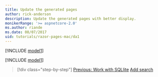 ```yaml
---
title: Update the generated pages
author: rick-anderson
description: Update the generated pages with better display.
monikerRange: '>= aspnetcore-2.0'
ms.author: riande
ms.date: 08/07/2017
uid: tutorials/razor-pages-mac/da1
---
```

[!INCLUDE [model1](../../includes/RP/da1.md)]

[!INCLUDE [model1](../../includes/RP/da2.md)]

> [!div class="step-by-step"]
> [Previous: Work with SQLlite](xref:tutorials/razor-pages-mac/sql)
> [Add search](xref:tutorials/razor-pages-mac/search)
